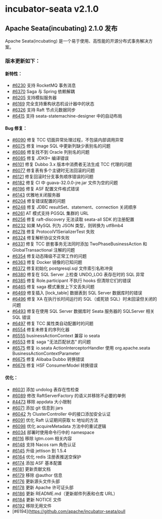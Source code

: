 # incubator-seata v2.1.0

## Apache Seata(incubating) 2.1.0 发布

Apache Seata(incubating) 是一个易于使用、高性能的开源分布式事务解决方案。

### 版本更新如下：

#### 新特性：

- [#6230](https://github.com/apache/incubator-seata/pull/6230) 支持 RocketMQ 事务消息
- [#6370](https://github.com/apache/incubator-seata/pull/6370) Saga 与 Spring 依赖解耦
- [#6205](https://github.com/apache/incubator-seata/pull/6205) 支持模拟服务器
- [#6169](https://github.com/apache/incubator-seata/pull/6169) 完全支持重构状态机设计器中的状态
- [#6326](https://github.com/apache/incubator-seata/pull/6326) 支持 Raft 节点元数据同步
- [#6415](https://github.com/apache/incubator-seata/pull/6415) 支持 seata-statemachine-designer 中的自动布局

#### Bug 修复：

- [#6090](https://github.com/apache/incubator-seata/pull/6090) 修复 TCC 切面异常处理过程，不包装内部调用异常
- [#6075](https://github.com/apache/incubator-seata/pull/6075) 修复 image SQL 中更新列缺少表别名的问题
- [#6086](https://github.com/apache/incubator-seata/pull/6086) 修复找不到 Oracle 列别名的问题
- [#6085](https://github.com/apache/incubator-seata/pull/6085) 修复 JDK9+ 编译错误
- [#6101](https://github.com/apache/incubator-seata/pull/6101) 修复 Dubbo 3.x 版本中消费者无法生成 TCC 代理的问题
- [#6077](https://github.com/apache/incubator-seata/pull/6077) 修复表有多个主键时无法回滚的问题
- [#6121](https://github.com/apache/incubator-seata/pull/6121) 修复回滚时分支事务顺序错误的问题
- [#6182](https://github.com/apache/incubator-seata/pull/6182) 修复 CI 中 guava-32.0.0-jre.jar 文件为空的问题
- [#6196](https://github.com/apache/incubator-seata/pull/6196) 修复 ASF 配置文件格式错误
- [#6143](https://github.com/apache/incubator-seata/pull/6143) 优雅地关闭服务器
- [#6204](https://github.com/apache/incubator-seata/pull/6204) 修复错误配置的问题
- [#6248](https://github.com/apache/incubator-seata/pull/6248) 修复 JDBC resultSet、statement、connection 关闭顺序
- [#6261](https://github.com/apache/incubator-seata/pull/6261) AT 模式支持 PGSQL 集群的 URL
- [#6256](https://github.com/apache/incubator-seata/pull/6256) 修复 raft-discovery 无法读取 seata-all SDK 的注册配置
- [#6232](https://github.com/apache/incubator-seata/pull/6232) 如果 MySQL 列为 JSON 类型，则转换为 utf8mb4
- [#6278](https://github.com/apache/incubator-seata/pull/6278) 修复 ProtocolV1SerializerTest 失败
- [#6324](https://github.com/apache/incubator-seata/pull/6324) 修复解析协议文件失败
- [#6331](https://github.com/apache/incubator-seata/pull/6331) 修复 TCC 嵌套事务无法同时添加 TwoPhaseBusinessAction 和 GlobalTransactional 注解的问题
- [#6354](https://github.com/apache/incubator-seata/pull/6354) 修复动态降级不正常工作的问题
- [#6363](https://github.com/apache/incubator-seata/pull/6363) 修复 Docker 镜像的已知问题
- [#6372](https://github.com/apache/incubator-seata/pull/6372) 修复初始化 postgresql.sql 文件索引名称冲突
- [#6380](https://github.com/apache/incubator-seata/pull/6380) 修复在 SQL Server 上检查 UNDO_LOG 表存在时的 SQL 异常
- [#6385](https://github.com/apache/incubator-seata/pull/6385) 修复 Role.participant 不执行 hooks 但清除它们的错误
- [#6465](https://github.com/apache/incubator-seata/pull/6465) 修复 saga 模式重放上下文丢失问题
- [#6469](https://github.com/apache/incubator-seata/pull/6469) 修复插入 [lock_table] 数据表到 SQL Server 数据库时的错误
- [#6496](https://github.com/apache/incubator-seata/pull/6496) 修复 XA 在执行长时间运行的 SQL（或死锁 SQL）时未回滚但关闭的问题
- [#6493](https://github.com/apache/incubator-seata/pull/6493) 修复在使用 SQL Server 数据库时 Seata 服务器的 SQLServer 相关 SQL 错误
- [#6497](https://github.com/apache/incubator-seata/pull/6497) 修复 TCC 属性类自动配置时的问题
- [#6554](https://github.com/apache/incubator-seata/pull/6554) 修复未修复的序列化器
- [#6555](https://github.com/apache/incubator-seata/pull/6555) businessActionContext 兼容 io seata
- [#6553](https://github.com/apache/incubator-seata/pull/6553) 修复 saga "无法匹配状态" 的问题
- [#6575](https://github.com/apache/incubator-seata/pull/6575) 修复 io.seata ActionInterceptorHandler 使用 org.apache.seata BusinessActionContextParameter
- [#6675](https://github.com/apache/incubator-seata/pull/6675) 修复 Alibaba Dubbo 转换错误
- [#6676](https://github.com/apache/incubator-seata/pull/6676) 修复 HSF ConsumerModel 转换错误

#### 优化：

- [#6031](https://github.com/apache/incubator-seata/pull/6031) 添加 undolog 表存在性检查
- [#6089](https://github.com/apache/incubator-seata/pull/6089) 修改 RaftServerFactory 的语义并移除不必要的单例
- [#4473](https://github.com/apache/incubator-seata/pull/4473) 移除 appdata 大小限制
- [#6071](https://github.com/apache/incubator-seata/pull/6071) 添加 git 信息到 jars
- [#6042](https://github.com/apache/incubator-seata/pull/6042) 为 ClusterController 中的接口添加安全认证
- [#6091](https://github.com/apache/incubator-seata/pull/6091) 优化 Raft 认证期间获取 tc 地址的方法
- [#6098](https://github.com/apache/incubator-seata/pull/6098) 优化 acquireMetadata 方法中的重试逻辑
- [#6034](https://github.com/apache/incubator-seata/pull/6034) 部署时使用命令行中的 namespace
- [#6116](https://github.com/apache/incubator-seata/pull/6116) 移除 lgtm.com 相关内容
- [#6148](https://github.com/apache/incubator-seata/pull/6148) 支持 Nacos ram 角色认证
- [#6145](https://github.com/apache/incubator-seata/pull/6145) 升级 jettison 到 1.5.4
- [#6164](https://github.com/apache/incubator-seata/pull/6164) 优化 redis 注册表推送空保护
- [#6174](https://github.com/apache/incubator-seata/pull/6174) 添加 ASF 基本配置
- [#6181](https://github.com/apache/incubator-seata/pull/6181) 更新贡献文档
- [#6179](https://github.com/apache/incubator-seata/pull/6179) 移除 @author 信息
- [#6176](https://github.com/apache/incubator-seata/pull/6176) 更新源头文件头部
- [#6178](https://github.com/apache/incubator-seata/pull/6178) 更新 Apache 许可证头部
- [#6186](https://github.com/apache/incubator-seata/pull/6186) 更新 README.md（更新邮件列表和仓库 URL）
- [#6184](https://github.com/apache/incubator-seata/pull/6184) 更新 NOTICE 文件
- [#6192](https://github.com/apache/incubator-seata/pull/6192) 移除无用文件
- [#6194](https://github.com/apache/incubator-seata/pull